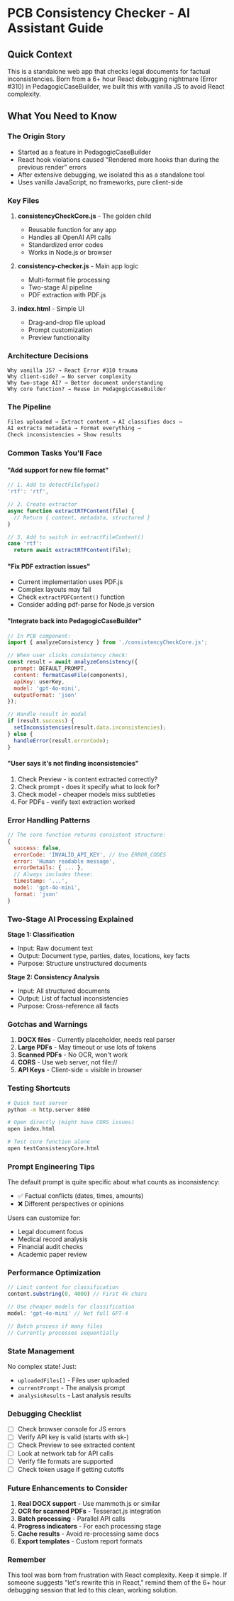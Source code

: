 # PCB Consistency Checker - AI Assistant Guide

## Quick Context

This is a standalone web app that checks legal documents for factual inconsistencies. Born from a 6+ hour React debugging nightmare (Error #310) in PedagogicCaseBuilder, we built this with vanilla JS to avoid React complexity.

## What You Need to Know

### The Origin Story
- Started as a feature in PedagogicCaseBuilder
- React hook violations caused "Rendered more hooks than during the previous render" errors
- After extensive debugging, we isolated this as a standalone tool
- Uses vanilla JavaScript, no frameworks, pure client-side

### Key Files

1. **consistencyCheckCore.js** - The golden child
   - Reusable function for any app
   - Handles all OpenAI API calls
   - Standardized error codes
   - Works in Node.js or browser

2. **consistency-checker.js** - Main app logic
   - Multi-format file processing
   - Two-stage AI pipeline
   - PDF extraction with PDF.js

3. **index.html** - Simple UI
   - Drag-and-drop file upload
   - Prompt customization
   - Preview functionality

### Architecture Decisions

```
Why vanilla JS? → React Error #310 trauma
Why client-side? → No server complexity
Why two-stage AI? → Better document understanding
Why core function? → Reuse in PedagogicCaseBuilder
```

### The Pipeline

```javascript
Files uploaded → Extract content → AI classifies docs → 
AI extracts metadata → Format everything → 
Check inconsistencies → Show results
```

### Common Tasks You'll Face

#### "Add support for new file format"
```javascript
// 1. Add to detectFileType()
'rtf': 'rtf',

// 2. Create extractor
async function extractRTFContent(file) {
  // Return { content, metadata, structured }
}

// 3. Add to switch in extractFileContent()
case 'rtf':
  return await extractRTFContent(file);
```

#### "Fix PDF extraction issues"
- Current implementation uses PDF.js
- Complex layouts may fail
- Check `extractPDFContent()` function
- Consider adding pdf-parse for Node.js version

#### "Integrate back into PedagogicCaseBuilder"
```javascript
// In PCB component:
import { analyzeConsistency } from './consistencyCheckCore.js';

// When user clicks consistency check:
const result = await analyzeConsistency({
  prompt: DEFAULT_PROMPT,
  content: formatCaseFile(components),
  apiKey: userKey,
  model: 'gpt-4o-mini',
  outputFormat: 'json'
});

// Handle result in modal
if (result.success) {
  setInconsistencies(result.data.inconsistencies);
} else {
  handleError(result.errorCode);
}
```

#### "User says it's not finding inconsistencies"
1. Check Preview - is content extracted correctly?
2. Check prompt - does it specify what to look for?
3. Check model - cheaper models miss subtleties
4. For PDFs - verify text extraction worked

### Error Handling Patterns

```javascript
// The core function returns consistent structure:
{
  success: false,
  errorCode: 'INVALID_API_KEY', // Use ERROR_CODES
  error: 'Human readable message',
  errorDetails: { ... },
  // Always includes these:
  timestamp: '...',
  model: 'gpt-4o-mini',
  format: 'json'
}
```

### Two-Stage AI Processing Explained

**Stage 1: Classification**
- Input: Raw document text
- Output: Document type, parties, dates, locations, key facts
- Purpose: Structure unstructured documents

**Stage 2: Consistency Analysis**
- Input: All structured documents
- Output: List of factual inconsistencies
- Purpose: Cross-reference all facts

### Gotchas and Warnings

1. **DOCX files** - Currently placeholder, needs real parser
2. **Large PDFs** - May timeout or use lots of tokens  
3. **Scanned PDFs** - No OCR, won't work
4. **CORS** - Use web server, not file://
5. **API Keys** - Client-side = visible in browser

### Testing Shortcuts

```bash
# Quick test server
python -m http.server 8080

# Open directly (might have CORS issues)
open index.html

# Test core function alone
open testConsistencyCore.html
```

### Prompt Engineering Tips

The default prompt is quite specific about what counts as inconsistency:
- ✅ Factual conflicts (dates, times, amounts)
- ❌ Different perspectives or opinions

Users can customize for:
- Legal document focus
- Medical record analysis  
- Financial audit checks
- Academic paper review

### Performance Optimization

```javascript
// Limit content for classification
content.substring(0, 4000) // First 4k chars

// Use cheaper models for classification
model: 'gpt-4o-mini' // Not full GPT-4

// Batch process if many files
// Currently processes sequentially
```

### State Management

No complex state! Just:
- `uploadedFiles[]` - Files user uploaded
- `currentPrompt` - The analysis prompt
- `analysisResults` - Last analysis results

### Debugging Checklist

- [ ] Check browser console for JS errors
- [ ] Verify API key is valid (starts with sk-)
- [ ] Check Preview to see extracted content
- [ ] Look at network tab for API calls
- [ ] Verify file formats are supported
- [ ] Check token usage if getting cutoffs

### Future Enhancements to Consider

1. **Real DOCX support** - Use mammoth.js or similar
2. **OCR for scanned PDFs** - Tesseract.js integration
3. **Batch processing** - Parallel API calls
4. **Progress indicators** - For each processing stage
5. **Cache results** - Avoid re-processing same docs
6. **Export templates** - Custom report formats

### Remember

This tool was born from frustration with React complexity. Keep it simple. If someone suggests "let's rewrite this in React," remind them of the 6+ hour debugging session that led to this clean, working solution.